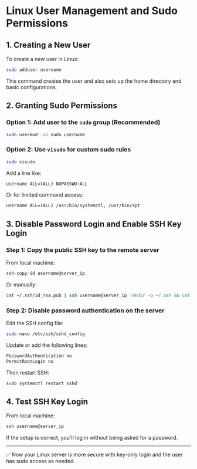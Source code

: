 
# Linux User Management and Sudo Permissions

## 1. Creating a New User

To create a new user in Linux:
```bash
sudo adduser username
```
This command creates the user and also sets up the home directory and basic configurations.

## 2. Granting Sudo Permissions

### Option 1: Add user to the `sudo` group (Recommended)
```bash
sudo usermod -aG sudo username
```

### Option 2: Use `visudo` for custom sudo rules
```bash
sudo visudo
```
Add a line like:
```bash
username ALL=(ALL) NOPASSWD:ALL
```
Or for limited command access:
```bash
username ALL=(ALL) /usr/bin/systemctl, /usr/bin/apt
```

## 3. Disable Password Login and Enable SSH Key Login

### Step 1: Copy the public SSH key to the remote server
From local machine:
```bash
ssh-copy-id username@server_ip
```
Or manually:
```bash
cat ~/.ssh/id_rsa.pub | ssh username@server_ip 'mkdir -p ~/.ssh && cat >> ~/.ssh/authorized_keys'
```

### Step 2: Disable password authentication on the server

Edit the SSH config file:
```bash
sudo nano /etc/ssh/sshd_config
```
Update or add the following lines:
```bash
PasswordAuthentication no
PermitRootLogin no
```
Then restart SSH:
```bash
sudo systemctl restart sshd
```

## 4. Test SSH Key Login

From local machine:
```bash
ssh username@server_ip
```

If the setup is correct, you'll log in without being asked for a password.

---

✅ Now your Linux server is more secure with key-only login and the user has sudo access as needed.
